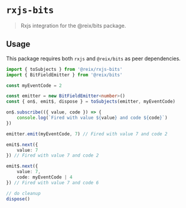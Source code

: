 # `rxjs-bits`

> Rxjs integration for the @reix/bits package.

## Usage

This package requires both `rxjs` and `@reix/bits` as peer dependencies.

```ts
import { toSubjects } from '@reix/rxjs-bits'
import { BitFieldEmitter } from '@reix/bits'

const myEventCode = 2

const emitter = new BitFieldEmitter<number>()
const { on$, emit$, dispose } = toSubjects(emitter, myEventCode)

on$.subscribe(({ value, code }) => {
    console.log(`Fired with value ${value} and code ${code}`)
})

emitter.emit(myEventCode, 7) // Fired with value 7 and code 2

emit$.next({
    value: 7
}) // Fired with value 7 and code 2

emit$.next({
    value: 7,
    code: myEventCode | 4
}) // Fired with value 7 and code 6

// do cleanup
dispose()
```

